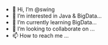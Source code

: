 - 👋 Hi, I’m @swing
- 👀 I’m interested in Java & BigData...
- 🌱 I’m currently learning BigData...
- 💞️ I’m looking to collaborate on ...
- 📫 How to reach me ...

<!---
lsyswing/lsyswing is a ✨ special ✨ repository because its `README.md` (this file) appears on your GitHub profile.
You can click the Preview link to take a look at your changes.
--->
